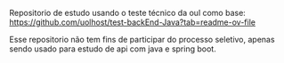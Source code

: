 Repositorio de estudo usando o teste técnico da oul como base: https://github.com/uolhost/test-backEnd-Java?tab=readme-ov-file

Esse repositorio não tem fins de participar do processo seletivo, apenas sendo usado para estudo de api com java e spring boot.
